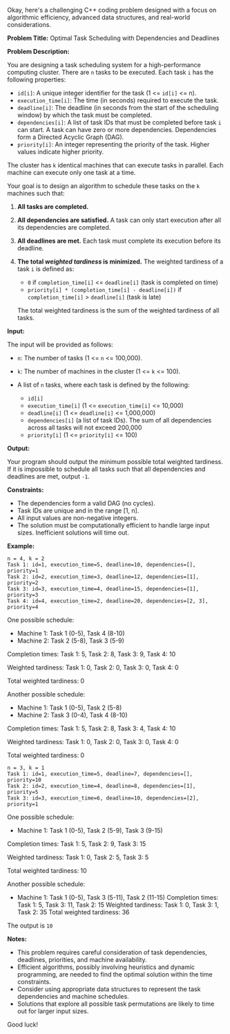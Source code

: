 Okay, here's a challenging C++ coding problem designed with a focus on algorithmic efficiency, advanced data structures, and real-world considerations.

**Problem Title:** Optimal Task Scheduling with Dependencies and Deadlines

**Problem Description:**

You are designing a task scheduling system for a high-performance computing cluster.  There are `n` tasks to be executed. Each task `i` has the following properties:

*   `id[i]`: A unique integer identifier for the task (1 <= `id[i]` <= n).
*   `execution_time[i]`: The time (in seconds) required to execute the task.
*   `deadline[i]`: The deadline (in seconds from the start of the scheduling window) by which the task must be completed.
*   `dependencies[i]`: A list of task IDs that must be completed before task `i` can start. A task can have zero or more dependencies.  Dependencies form a Directed Acyclic Graph (DAG).
*   `priority[i]`: An integer representing the priority of the task. Higher values indicate higher priority.

The cluster has `k` identical machines that can execute tasks in parallel.  Each machine can execute only one task at a time.

Your goal is to design an algorithm to schedule these tasks on the `k` machines such that:

1.  **All tasks are completed.**
2.  **All dependencies are satisfied.**  A task can only start execution after all its dependencies are completed.
3.  **All deadlines are met.**  Each task must complete its execution before its deadline.
4.  **The total *weighted tardiness* is minimized.**  The weighted tardiness of a task `i` is defined as:

    *   `0` if `completion_time[i]` <= `deadline[i]` (task is completed on time)
    *   `priority[i] * (completion_time[i] - deadline[i])` if `completion_time[i]` > `deadline[i]` (task is late)

    The total weighted tardiness is the sum of the weighted tardiness of all tasks.

**Input:**

The input will be provided as follows:

*   `n`: The number of tasks (1 <= `n` <= 100,000).
*   `k`: The number of machines in the cluster (1 <= `k` <= 100).
*   A list of `n` tasks, where each task is defined by the following:

    *   `id[i]`
    *   `execution_time[i]` (1 <= `execution_time[i]` <= 10,000)
    *   `deadline[i]` (1 <= `deadline[i]` <= 1,000,000)
    *   `dependencies[i]` (a list of task IDs). The sum of all dependencies across all tasks will not exceed 200,000
    *   `priority[i]` (1 <= `priority[i]` <= 100)

**Output:**

Your program should output the minimum possible total weighted tardiness.  If it is impossible to schedule all tasks such that all dependencies and deadlines are met, output `-1`.

**Constraints:**

*   The dependencies form a valid DAG (no cycles).
*   Task IDs are unique and in the range [1, n].
*   All input values are non-negative integers.
*   The solution must be computationally efficient to handle large input sizes. Inefficient solutions will time out.

**Example:**

```
n = 4, k = 2
Task 1: id=1, execution_time=5, deadline=10, dependencies=[], priority=1
Task 2: id=2, execution_time=3, deadline=12, dependencies=[1], priority=2
Task 3: id=3, execution_time=4, deadline=15, dependencies=[1], priority=3
Task 4: id=4, execution_time=2, deadline=20, dependencies=[2, 3], priority=4
```

One possible schedule:

*   Machine 1: Task 1 (0-5), Task 4 (8-10)
*   Machine 2: Task 2 (5-8), Task 3 (5-9)

Completion times: Task 1: 5, Task 2: 8, Task 3: 9, Task 4: 10

Weighted tardiness: Task 1: 0, Task 2: 0, Task 3: 0, Task 4: 0

Total weighted tardiness: 0

Another possible schedule:

*   Machine 1: Task 1 (0-5), Task 2 (5-8)
*   Machine 2: Task 3 (0-4), Task 4 (8-10)

Completion times: Task 1: 5, Task 2: 8, Task 3: 4, Task 4: 10

Weighted tardiness: Task 1: 0, Task 2: 0, Task 3: 0, Task 4: 0

Total weighted tardiness: 0

```
n = 3, k = 1
Task 1: id=1, execution_time=5, deadline=7, dependencies=[], priority=10
Task 2: id=2, execution_time=4, deadline=8, dependencies=[1], priority=5
Task 3: id=3, execution_time=6, deadline=10, dependencies=[2], priority=1
```

One possible schedule:

*   Machine 1: Task 1 (0-5), Task 2 (5-9), Task 3 (9-15)

Completion times: Task 1: 5, Task 2: 9, Task 3: 15

Weighted tardiness: Task 1: 0, Task 2: 5, Task 3: 5

Total weighted tardiness: 10

Another possible schedule:
*   Machine 1: Task 1 (0-5), Task 3 (5-11), Task 2 (11-15)
Completion times: Task 1: 5, Task 3: 11, Task 2: 15
Weighted tardiness: Task 1: 0, Task 3: 1, Task 2: 35
Total weighted tardiness: 36

The output is `10`

**Notes:**

*   This problem requires careful consideration of task dependencies, deadlines, priorities, and machine availability.
*   Efficient algorithms, possibly involving heuristics and dynamic programming, are needed to find the optimal solution within the time constraints.
*   Consider using appropriate data structures to represent the task dependencies and machine schedules.
*   Solutions that explore all possible task permutations are likely to time out for larger input sizes.

Good luck!
